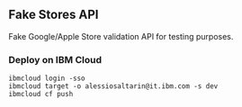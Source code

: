 ## Fake Stores API

Fake Google/Apple Store validation API for testing purposes.

### Deploy on IBM Cloud

    ibmcloud login -sso
    ibmcloud target -o alessiosaltarin@it.ibm.com -s dev
    ibmcloud cf push

